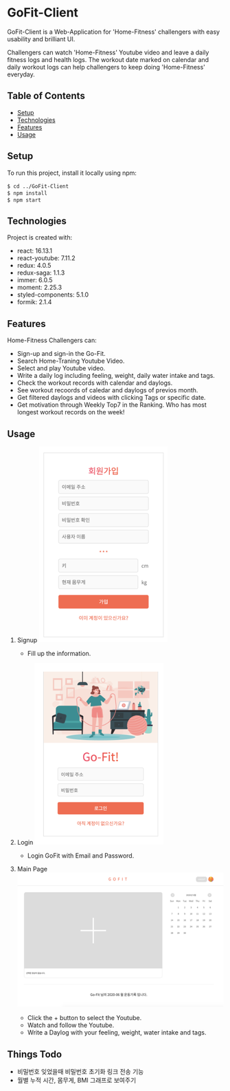 # GoFit-Client

GoFit-Client is a Web-Application for 'Home-Fitness' challengers with easy usability and brilliant UI.

Challengers can watch 'Home-Fitness' Youtube video and leave a daily fitness logs and health logs. The workout date marked on calendar and daily workout logs can help challengers to keep doing 'Home-Fitness' everyday.

## Table of Contents

- [Setup](#Setup)
- [Technologies](#Technologies)
- [Features](#Features)
- [Usage](#Usage)

## Setup

To run this project, install it locally using npm:

```
$ cd ../GoFit-Client
$ npm install
$ npm start
```

## Technologies

Project is created with:

- react: 16.13.1
- react-youtube: 7.11.2
- redux: 4.0.5
- redux-saga: 1.1.3
- immer: 6.0.5
- moment: 2.25.3
- styled-components: 5.1.0
- formik: 2.1.4

## Features

Home-Fitness Challengers can:

- Sign-up and sign-in the Go-Fit.
- Search Home-Traning Youtube Video.
- Select and play Youtube video.
- Write a daily log including feeling, weight, daily water intake and tags.
- Check the workout records with calendar and daylogs.
- See workout recoords of caledar and daylogs of previos month.
- Get filtered daylogs and videos with clicking Tags or specific date.
- Get motivation through Weekly Top7 in the Ranking.
  Who has most longest workout records on the week!

## Usage

1. Signup
   <img src="./SignupImg.png" width = "300px"/>

   - Fill up the information.

2. Login
   <img src="./LoginImg.png" width = "300px"/>

   - Login GoFit with Email and Password.

3. Main Page
   <img src="./MainPageImg.png" width = "800px"/>

   - Click the + button to select the Youtube.
   - Watch and follow the Youtube.
   - Write a Daylog with your feeling, weight, water intake and tags.

## Things Todo

- 비밀번호 잊었을때 비밀번호 초기화 링크 전송 기능
- 월별 누적 시간, 몸무게, BMI 그래프로 보여주기

